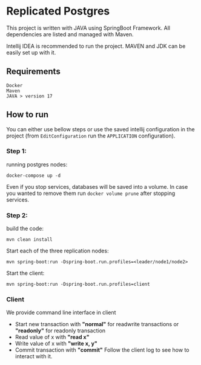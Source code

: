 # Replicated Postgres
This project is written with JAVA using SpringBoot Framework. All dependencies are listed and managed with Maven.

Intellij IDEA is recommended to run the project. MAVEN and JDK can be easily set up with it.

## Requirements
```
Docker
Maven
JAVA > version 17
```

## How to run
You can either use bellow steps or use the saved intellij configuration in the project (from `EditConfiguration` run the `APPLICATION` configuration). 
### Step 1:
running postgres nodes:
```shell
docker-compose up -d
```

Even if you stop services, databases will be saved into a volume. In case you wanted to remove them
run `docker volume prune` after stopping services.

### Step 2:
build the code:
```shell
mvn clean install
```
Start each of the three replication nodes:
```shell
mvn spring-boot:run -Dspring-boot.run.profiles=<leader/node1/node2>
```
Start the client:
```shell
mvn spring-boot:run -Dspring-boot.run.profiles=client
```

### Client
We provide command line interface in client
- Start new transaction with **"normal"** for readwrite transactions or **"readonly"** for readonly transaction
- Read value of x with **"read x"**
- Write value of x with **"write x, y"**
- Commit transaction with **"commit"**
Follow the client log to see how to interact with it.